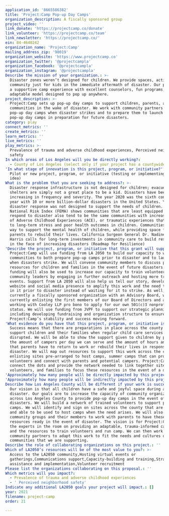```yaml
---
application_id: '8665586382'
title: 'Project:Camp Pop-up Day Camps'
organization_description: A fiscally sponsored group
project_video: ''
link_donate: 'https://projectcamp.co/donate'
link_volunteer: 'https://projectcamp.co/team'
link_newsletter: 'https://projectcamp.co/'
ein: 84-4640242
organization_name: 'Project:Camp'
mailing_address_zip: '90019'
organization_website: 'https://www.projectcamp.co'
organization_twitter: '@projectcampla'
organization_facebook: '@projectcampla'
organization_instagram: '@projectcampla'
Describe the mission of your organization.: >-
  Disaster zones weren’t designed for children. We provide spaces, activity, and
  community just for kids in the immediate aftermath of disaster. Our promise is
  a supportive camp experience with excellent counselors, fun programs, and an
  adaptable model designed to pop up anywhere.
project_description: >-
  Project:Camp sets up pop-up day camps to support children, parents, and their
  communities in the wake of disaster. We work with community partners to launch
  pop-up day camps when disaster strikes and to prepare them to launch their own
  pop-up day camps in preparation for future disasters.
category: play
connect_metrics: ''
create_metrics: ''
learn_metrics: ''
live_metrics: ''
play_metrics: >-
  Prevalence of trauma and adverse childhood experiences, Perceived neighborhood
  safety
In which areas of Los Angeles will you be directly working?:
  - County of Los Angeles (select only if your project has a countywide benefit)
'In what stage of innovation is this project, program, or initiative?': >-
  Pilot or new project, program, or initiative (testing or implementing a new
  idea)
What is the problem that you are seeking to address?: >-
  Disaster response infrastructure is not designed for children; evacuee
  shelters are simply not a great place to be a kid. Disasters have been
  increasing in frequency and severity. The year 2020 was the sixth consecutive
  year with 10 or more billion-dollar disasters in the United States. Yet
  disaster response was not designed to support the needs of children. The
  National Risk Index (FEMA) shows communities that are least equipped to
  respond to disaster also tend to be the same communities with increased rates
  of Adverse Childhood Experiences (ACE), or traumatic experiences that can lead
  to long-term stress and poor health outcomes in children. Communities need a
  way to support the mental health of children, while providing space for
  parents to rebuild their lives. California Surgeon General Dr. Nadine Burke
  Harris calls for long-term investments in community care to build resilience
  in the face of increasing disasters (Roadmap for Resilience)
'Describe the project, program, or initiative that this grant will support to address the problem identified.': >-
  Project:Camp will use funding from LA 2050 to build our capacity to work with
  communities to both prepare pop-up camps prior to disaster and to launch camps
  when disasters strike. We will convene community members to discuss preparing
  resources for children and families in the event of future disasters. This
  funding will also be used to increase our capacity to train volunteers and
  community leaders by engaging in further outreach and hosting more training
  events. Support from LA 2050 will also help us tell our story, developing our
  website and social media presence to amplify this work and the need to invest
  in it prior to disaster instead of waiting for it to strike. As well, though
  currently a fiscally sponsored organization with an Advisory Board, we are
  currently enlisting the first members of our Board of Directors and are
  working with Cooley LLP pro bono to apply for our own 501(c)3 nonprofit
  status. We will use funding from JVPF to support our strategic planning,
  including developing fundraising and organization structure to ensure
  Project:Camp’s stability and success moving forward.
'What evidence do you have that this project, program, or initiative is or will be successful, and how will you define and measure success?': >-
  Success means that there are preparations in place across the county to
  support children and their families when regular child care services are
  disrupted. We will be able to show the support given to children by providing
  the amount of campers per day we can serve and the amount of hours and days
  that parents have to return to work or rebuild their lives in response to
  disaster. We will map out resources to support this work across the county,
  enlisting sites pre-arranged to host camps, summer camps that can provide
  volunteers and connect with parents and potential campers. Project:Camp will
  connect the dots and provide the network needed to link together sites,
  volunteers, and families to focus these resources in the event of a disaster.
'Approximately how many people will be directly impacted by this project, program, or initiative?': '250'
'Approximately how many people will be indirectly impacted by this project, program, or initiative?': '500'
Describe how Los Angeles County will be different if your work is successful.: >-
  Our vision is that all children have a safe and joyful space during a
  disaster. Our goals are to increase the capacity of community organizations
  across Los Angeles County to provide pop-up day camps in the event of future
  disasters. We will build a network of trained volunteers to support pop-up
  camps. We will identify and sign on sites across the county that are willing
  and able to be used to host camps when the need arises. We will also convene
  community groups and their members to work with parents to have these
  resources ready in the event of disaster. The vision is for Project:Camp to be
  the experts in the room on providing an adaptable, trauma-informed camp model
  and the resources to train volunteers and run camp. We can then work with
  community partners to adapt this work to fit the needs and cultures of the
  communities that we are supporting.
Describe the role of collaborating organizations on this project.: ''
Which of LA2050’s resources will be of the most value to you?: >-
  Access to the LA2050 community,Hosting virtual events or
  gatherings,Communications support,Capacity-building and training,Strategy
  assistance and implementation,Volunteer recruitment
Please list the organizations collaborating on this proposal.: ''
Which metrics will you impact?:
  - Prevalence of trauma and adverse childhood experiences
  - ' Perceived neighborhood safety'
Indicate any additional LA2050 goals your project will impact.: []
year: 2021
filename: project-camp
order: 21

---
```

